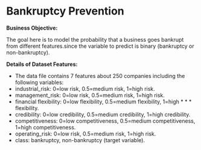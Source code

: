# Bankruptcy Prevention

**Business Objective:**

The goal here is to model the probability that a business goes bankrupt from different features.since the variable to predict is binary (bankruptcy or non-bankruptcy).

**Details of Dataset Features:**

* The data file contains 7 features about 250 companies including the following variables:
* industrial_risk: 0=low risk, 0.5=medium risk, 1=high risk.
* management_risk: 0=low risk, 0.5=medium risk, 1=high risk.
* financial flexibility: 0=low flexibility, 0.5=medium flexibility, 1=high * * * flexibility.
* credibility: 0=low credibility, 0.5=medium credibility, 1=high credibility.
* competitiveness: 0=low competitiveness, 0.5=medium competitiveness, 1=high
  competitiveness.
* operating_risk: 0=low risk, 0.5=medium risk, 1=high risk.
* class: bankruptcy, non-bankruptcy (target variable).

